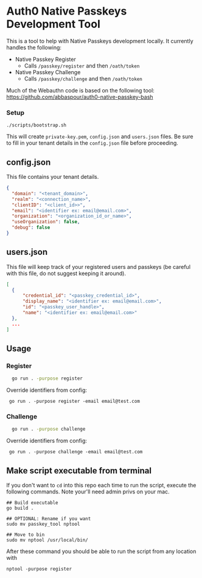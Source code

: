 # Auth0 Native Passkeys Development Tool
This is a tool to help with Native Passkeys development locally. It currently handles the following:
- Native Passkey Register
  - Calls `/passkey/register` and then `/oath/token`
- Native Passkey Challenge
  - Calls `/passkey/challenge` and then `/oath/token`

Much of the Webauthn code is based on the following tool: https://github.com/abbaspour/auth0-native-passkey-bash

### Setup
```shell
./scripts/bootstrap.sh
```
This will create `private-key.pem`, `config.json` and `users.json` files. Be sure to fill in your tenant details in the `config.json` file before proceeding.

## config.json

This file contains your tenant details.
```json
{
  "domain": "<tenant_domain>",
  "realm": "<connection_name>",
  "clientID": "<client_id>>",
  "email": "<identifier ex: email@email.com>",
  "organization": "<organization_id_or_name>",
  "useOrganization": false,
  "debug": false
}
```

## users.json

This file will keep track of your registered users and passkeys (be careful with this file, do not suggest keeping it around).
```json
[
  {
      "credential_id": "<passkey_credential_id>",
      "display_name": "<identifier ex: email@email.com>",
      "id": "<passkey_user_handle>",
      "name": "<identifier ex: email@email.com>"
  },
  ...
]
```

## Usage

### Register
```sh
  go run . -purpose register
```

Override identifiers from config:
```shell
 go run . -purpose register -email email@test.com
```

### Challenge
```sh
  go run . -purpose challenge
```

Override identifiers from config:
```shell
 go run . -purpose challenge -email email@test.com
```

## Make script executable from terminal
If you don't want to `cd` into this repo each time to run the script, execute the following commands.
Note your'll need admin privs on your mac.
```shell
## Build executable
go build .

## OPTIONAL: Rename if you want
sudo mv passkey_tool nptool

## Move to bin
sudo mv nptool /usr/local/bin/
```
After these command you should be able to run the script from any location with
```shell
nptool -purpose register
```
